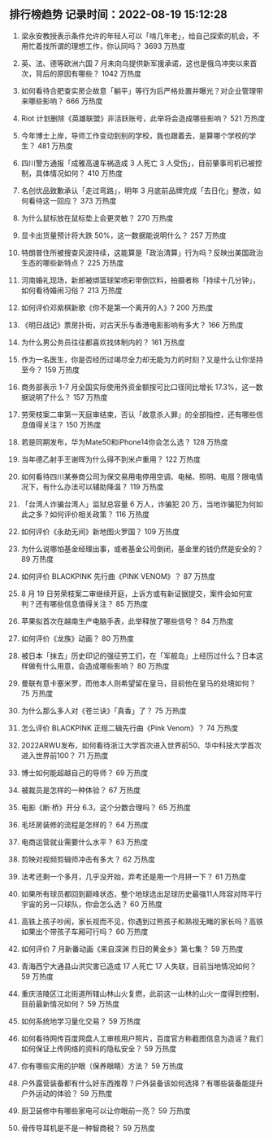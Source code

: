 
## 排行榜趋势 记录时间：2022-08-19 15:12:28
  
  1. 梁永安教授表示条件允许的年轻人可以「啃几年老」，给自己探索的机会，不用忙着找所谓的理想工作，你认同吗？ 3693 万热度
    
  2. 英、法、德等欧洲六国 7 月未向乌提供新军援承诺，这也是俄乌冲突以来首次，背后的原因有哪些？ 1042 万热度
    
  3. 如何看待合肥查实房企故意「躺平」等行为后严格处置并曝光？对企业管理带来哪些影响？ 666 万热度
    
  4. Riot 计划删除《英雄联盟》非活跃账号，此举将会造成哪些影响？ 521 万热度
    
  5. 今年博士上岸，导师工作变动到别的学校，我也跟着去，是算哪个学校的学生？ 481 万热度
    
  6. 四川警方通报「成雅高速车祸造成 3 人死亡 3 人受伤」，目前肇事司机已被控制，具体情况如何？ 410 万热度
    
  7. 名创优品致歉承认「走过弯路」，明年 3 月底前品牌完成「去日化」整改，如何看待这一回应？ 373 万热度
    
  8. 为什么鼠标放在鼠标垫上会更灵敏？ 270 万热度
    
  9. 显卡出货量预计将大跌 50%，这一数据能说明什么？ 257 万热度
    
  10. 特朗普住所被搜查风波持续，这能算是「政治清算」行为吗？反映出美国政治生态的哪些新特点？ 225 万热度
    
  11. 河南婚礼现场，新郎被绑篮球架喷彩带倒饮料，拍摄者称「持续十几分钟」，如何看待婚闹习俗？ 213 万热度
    
  12. 如何评价邓紫棋新歌《你不是第一个离开的人》? 200 万热度
    
  13. 《明日战记》票房扑街，对古天乐与香港电影影响有多大？ 166 万热度
    
  14. 为什么男公务员往往都喜欢找体制内的？ 161 万热度
    
  15. 作为一名医生，你是否经历过竭尽全力却无能为力的时刻？又是什么让你坚持至今？ 159 万热度
    
  16. 商务部表示 1-7 月全国实际使用外资金额按可比口径同比增长 17.3%，这一数据说明了什么？ 157 万热度
    
  17. 劳荣枝案二审第一天庭审结束，否认「故意杀人罪」的全部指控，还有哪些信息值得关注？ 150 万热度
    
  18. 若是同期发布，华为Mate50和iPhone14你会怎么选？ 128 万热度
    
  19. 当年德乙射手王谢晖为什么得不到米卢重用？ 122 万热度
    
  20. 如何看待四川某券商公司为保交易用电停用空调、电梯、照明、电扇？限电情况下，有什么办法可以辅助降温？ 119 万热度
    
  21. 「台湾人诈骗台湾人」监狱总容量 6 万人，诈骗犯 20 万，当地诈骗犯为何如此之多？如何评价相关政策？ 116 万热度
    
  22. 如何评价《永劫无间》新地图火罗国？ 109 万热度
    
  23. 为什么说哪怕基金经理出事，或者基金公司倒闭，基金里的钱仍然是安全的？ 89 万热度
    
  24. 如何评价 BLACKPINK 先行曲《PINK VENOM》？ 87 万热度
    
  25. 8 月 19 日劳荣枝案二审继续开庭，上诉方或有新证据提交，案件会如何宣判？还有哪些信息值得关注？ 85 万热度
    
  26. 苹果拟首次在越南生产电脑手表，此举释放了哪些信号？ 84 万热度
    
  27. 如何评价《龙族》动画？ 80 万热度
    
  28. 被日本「抹去」历史印记的强征劳工们，在「军舰岛」上经历过什么？日本这样做有什么用意，会造成哪些影响？ 80 万热度
    
  29. 曼联有意卡塞米罗，而他本人则希望留在皇马，目前他在皇马的处境如何？ 75 万热度
    
  30. 为什么那么多人对《苍兰诀》「真香」了？ 75 万热度
    
  31. 怎么评价 BLACKPINK 正规二辑先行曲《Pink Venom》？ 74 万热度
    
  32. 2022ARWU发布，如何看待浙江大学首次进入世界前50、华中科技大学首次进入世界前100？ 71 万热度
    
  33. 博士如何能超越自己的导师？ 69 万热度
    
  34. 被裁员是怎样的一种体验？ 67 万热度
    
  35. 电影《断·桥》开分 6.3，这个分数合理吗？ 65 万热度
    
  36. 毛坯房装修的流程是怎样的？ 64 万热度
    
  37. 电商运营就业需要什么水平？ 63 万热度
    
  38. 剪映对视频剪辑师冲击有多大？ 62 万热度
    
  39. 法考还剩一个多月，几乎没开始，弃考还是用一个月拼一下？ 61 万热度
    
  40. 如果所有球员都回到巅峰状态，整个地球选出足球历史最强11人阵容对阵平行宇宙的另一只球队，你会怎么选？ 60 万热度
    
  41. 高铁上孩子吵闹，家长视而不见，你遇到过熊孩子和熟视无睹的家长吗？高铁如果出个带孩子车厢可行吗？ 60 万热度
    
  42. 如何评价 7 月新番动画《来自深渊 烈日的黄金乡》第七集？ 59 万热度
    
  43. 青海西宁大通县山洪灾害已造成 17 人死亡 17 人失联，目前当地情况如何？ 59 万热度
    
  44. 重庆涪陵区江北街道所辖山林山火复燃，此前这一山林的山火一度得到控制，目前最新情况如何？ 59 万热度
    
  45. 如何系统地学习量化交易？ 59 万热度
    
  46. 如何看待网传百度网盘人工审核用户照片，百度官方称截图信息为造谣？我们如何保证上传网络的资料的隐私安全？ 59 万热度
    
  47. 你有哪些实用的护眼（保养眼睛）方法？ 59 万热度
    
  48. 户外露营装备都有什么好东西推荐？户外装备该如何选择？有哪些装备能提升户外运动的体验？ 59 万热度
    
  49. 厨卫装修中有哪些家电可以让你眼前一亮？ 59 万热度
    
  50. 骨传导耳机是不是一种智商税？ 59 万热度
    